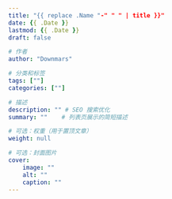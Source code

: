 ```yaml
---
title: "{{ replace .Name "-" " " | title }}"
date: {{ .Date }}
lastmod: {{ .Date }}
draft: false

# 作者
author: "Downmars"

# 分类和标签
tags: [""]
categories: [""]

# 描述
description: "" # SEO 搜索优化
summary: ""    # 列表页展示的简短描述

# 可选：权重（用于置顶文章）
weight: null

# 可选：封面图片
cover:
    image: ""
    alt: ""
    caption: ""
---
```

